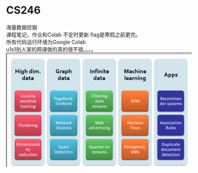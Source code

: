 # CS246 
海量数据挖掘  <br>
课程笔记，作业和Colab 不定时更新 flag是寒假之前更完。<br>
所有代码运行环境为Google Colab <br>
u1s1别人家的网课做的真的很不错。。。。
<br>
![image](https://github.com/copyrosicky/CS246/blob/main/images/1636686461.jpg)


